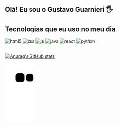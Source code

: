 ## Olá! Eu sou o Gustavo Guarnieri 🖐️



## Tecnologias que eu uso no meu dia

<div style="display: inline_block">
  <img align="center" alt="html5" src="https://img.shields.io/badge/HTML5-E34F26?style=for-the-badge&logo=html5&logoColor=white" />
  <img align="center" alt="css" src="https://img.shields.io/badge/CSS3-1572B6?style=for-the-badge&logo=css3&logoColor=white" />
  <img align="center" alt="js" src="https://img.shields.io/badge/JavaScript-F7DF1E?style=for-the-badge&logo=javascript&logoColor=black" />
  <img align="center" alt="java" src="https://img.shields.io/badge/Java-grey?style=for-the-badge&logo=javas&logoColor=black" />
  <img align="center" alt="react" src="https://img.shields.io/badge/React-20232A?style=for-the-badge&logo=react&logoColor=61DAFB" />
  <img align="center" alt="python" src="https://img.shields.io/badge/Python-blue?style=for-the-badge&logo=python&logoColor=black" />
</div><br/>

[![Anurag's GitHub stats](https://github-readme-stats.vercel.app/api?username=gustavo-guarnieri-de-melo)](https://github.com/gustavo-guarnieri-de-melo)

![Snake animation](https://github.com/vinnybrito/vinnybrito/blob/output/github-contribution-grid-snake.svg)
